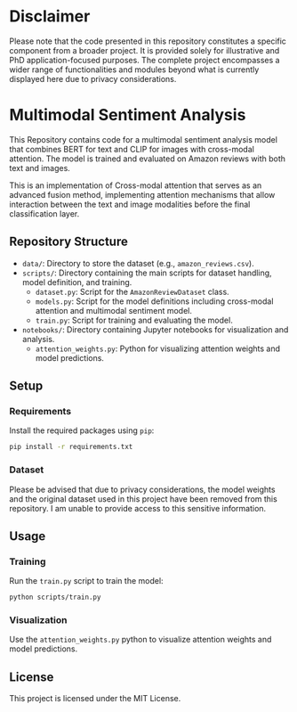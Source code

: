 # Disclaimer

Please note that the code presented in this repository constitutes a specific component from a broader project. It is provided solely for illustrative and PhD application-focused purposes. The complete project encompasses a wider range of functionalities and modules beyond what is currently displayed here due to privacy considerations.


# Multimodal Sentiment Analysis

This Repository contains code for a multimodal sentiment analysis model that combines BERT for text and CLIP for images with cross-modal attention. The model is trained and evaluated on Amazon reviews with both text and images. 

This is an implementation of Cross-modal attention that serves as an advanced fusion method, implementing attention mechanisms that allow interaction between the text and image modalities before the final classification layer.


## Repository Structure

- `data/`: Directory to store the dataset (e.g., `amazon_reviews.csv`).
- `scripts/`: Directory containing the main scripts for dataset handling, model definition, and training.
  - `dataset.py`: Script for the `AmazonReviewDataset` class.
  - `models.py`: Script for the model definitions including cross-modal attention and multimodal sentiment model.
  - `train.py`: Script for training and evaluating the model.
- `notebooks/`: Directory containing Jupyter notebooks for visualization and analysis.
  - `attention_weights.py`: Python for visualizing attention weights and model predictions.

## Setup

### Requirements

Install the required packages using `pip`:

```bash
pip install -r requirements.txt
```

### Dataset
Please be advised that due to privacy considerations, the model weights and the original dataset used in this project have been removed from this repository. I am unable to provide access to this sensitive information.

## Usage

### Training

Run the `train.py` script to train the model:

```bash
python scripts/train.py
```

### Visualization

Use the `attention_weights.py` python to visualize attention weights and model predictions.

## License

This project is licensed under the MIT License.
